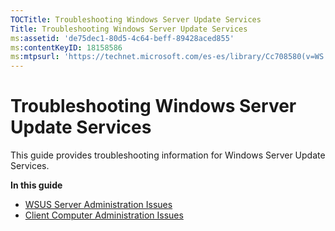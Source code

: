 ```yaml
---
TOCTitle: Troubleshooting Windows Server Update Services
Title: Troubleshooting Windows Server Update Services
ms:assetid: 'de75dec1-80d5-4c64-beff-89428aced855'
ms:contentKeyID: 18158586
ms:mtpsurl: 'https://technet.microsoft.com/es-es/library/Cc708580(v=WS.10)'
---
```


Troubleshooting Windows Server Update Services
==============================================

This guide provides troubleshooting information for Windows Server Update Services.

**In this guide**

-   [WSUS Server Administration Issues](https://technet.microsoft.com/2bb761d4-80c7-48fa-899e-4d1515daba85)
-   [Client Computer Administration Issues](https://technet.microsoft.com/1618886d-8fcf-42e5-ab34-3baeeb8f3893)
